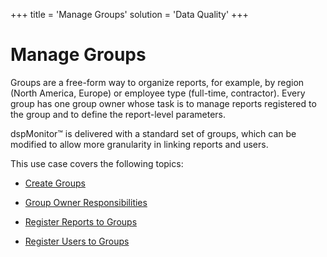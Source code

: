 +++
title = 'Manage Groups'
solution = 'Data Quality'
+++

# Manage Groups

Groups are a free-form way to organize reports, for example, by region
(North America, Europe) or employee type (full-time, contractor). Every
group has one group owner whose task is to manage reports registered to
the group and to define the report-level parameters.

dspMonitor™ is delivered with a standard set of groups, which can be
modified to allow more granularity in linking reports and users.

This use case covers the following topics:

  - [Create Groups](Create_Groups_dspMonitor.htm)

  - [Group Owner Responsibilities](Group_Owner_Responsibilities.htm)

  - [Register Reports to Groups](Register_Reports_to_Groups.htm)

  - [Register Users to Groups](Register_Users_to_Groups.htm)

